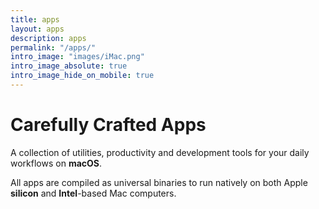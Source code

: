 ```yaml
---
title: apps
layout: apps
description: apps
permalink: "/apps/"
intro_image: "images/iMac.png"
intro_image_absolute: true
intro_image_hide_on_mobile: true
---
```


# Carefully Crafted Apps

A collection of utilities, productivity and development tools for your daily workflows on **macOS**.

All apps are compiled as universal binaries to run natively on both Apple **silicon** and **Intel**-based Mac computers.
